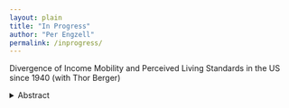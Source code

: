 ```yaml
---
layout: plain
title: "In Progress"
author: "Per Engzell"
permalink: /inprogress/
---
```

Divergence of Income Mobility and Perceived Living Standards in the US since 1940 (with Thor Berger)
<details>
  <summary>Abstract</summary>
In just a few decades, Americans have seen a drastic decline in upward income mobility. Among baby boomers, 90% earned a higher real income than their parents; in recent cohorts, only half do. At the same time, secular trends raised living standards across a wide range of domains: improved health and lifespans, fading discrimination, cleaner air and water, increased safety from crime, and new digital goods and services. Against this background, we ask whether a growing share of Americans actually perceive that their living standards have declined relative to their parents. In contrast to income mobility, perceived mobility in  living standards remains stable and high, a divergence arguably attributable to improvements in quality of life. Social scientists and policy makers would benefit from a wider range of data to track the experience of successive generations.
</details>
